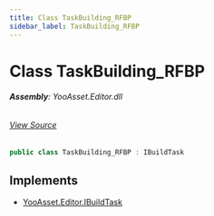```yaml
---
title: Class TaskBuilding_RFBP
sidebar_label: TaskBuilding_RFBP
---
```

# Class TaskBuilding_RFBP


###### **Assembly**: YooAsset.Editor.dll
###### [View Source](https://github.com/tuyoogame/YooAsset-Samples.git/blob/main/Assets/YooAsset/Editor/AssetBundleBuilder/BuildPipeline/RawFileBuildPipeline/BuildTasks/TaskBuilding_RFBP.cs#L8)
```csharp title="Declaration"
public class TaskBuilding_RFBP : IBuildTask
```

## Implements

* [YooAsset.Editor.IBuildTask](../YooAsset.Editor/IBuildTask.md)
